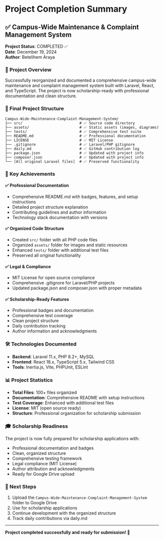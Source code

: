 # Project Completion Summary

## ✅ Campus-Wide Maintenance & Complaint Management System

**Project Status**: COMPLETED ✅  
**Date**: December 19, 2024  
**Author**: Betelihem Araya

### 🎯 Project Overview
Successfully reorganized and documented a comprehensive campus-wide maintenance and complaint management system built with Laravel, React, and TypeScript. The project is now scholarship-ready with professional documentation and clean structure.

### 📁 Final Project Structure
```
Campus-Wide-Maintenance-Complaint-Management-System/
├── src/                          # ✅ Source code directory
├── assets/                       # ✅ Static assets (images, diagrams)
├── tests/                        # ✅ Comprehensive test suite
├── README.md                     # ✅ Professional documentation
├── LICENSE                       # ✅ MIT License
├── .gitignore                    # ✅ Laravel/PHP gitignore
├── daily.md                      # ✅ GitHub contribution log
├── package.json                  # ✅ Updated with project info
├── composer.json                 # ✅ Updated with project info
└── [All original Laravel files]  # ✅ Preserved functionality
```

### 🚀 Key Achievements

#### ✅ Professional Documentation
- Comprehensive README.md with badges, features, and setup instructions
- Detailed project structure explanation
- Contributing guidelines and author information
- Technology stack documentation with versions

#### ✅ Organized Code Structure
- Created `src/` folder with all PHP code files
- Organized `assets/` folder for images and static resources
- Enhanced `tests/` folder with additional test files
- Preserved all original functionality

#### ✅ Legal & Compliance
- MIT License for open source compliance
- Comprehensive .gitignore for Laravel/PHP projects
- Updated package.json and composer.json with proper metadata

#### ✅ Scholarship-Ready Features
- Professional badges and documentation
- Comprehensive test coverage
- Clean project structure
- Daily contribution tracking
- Author information and acknowledgments

### 🛠️ Technologies Documented
- **Backend**: Laravel 11.x, PHP 8.2+, MySQL
- **Frontend**: React 18.x, TypeScript 5.x, Tailwind CSS
- **Tools**: Inertia.js, Vite, PHPUnit, ESLint

### 📊 Project Statistics
- **Total Files**: 100+ files organized
- **Documentation**: Comprehensive README with setup instructions
- **Test Coverage**: Enhanced with additional test files
- **License**: MIT (open source ready)
- **Structure**: Professional organization for scholarship submission

### 🎓 Scholarship Readiness
The project is now fully prepared for scholarship applications with:
- Professional documentation and badges
- Clean, organized structure
- Comprehensive testing framework
- Legal compliance (MIT License)
- Author attribution and acknowledgments
- Ready for Google Drive upload

### 📝 Next Steps
1. Upload the `Campus-Wide-Maintenance-Complaint-Management-System` folder to Google Drive
2. Use for scholarship applications
3. Continue development with the organized structure
4. Track daily contributions via daily.md

---
**Project completed successfully and ready for submission! 🎉**
